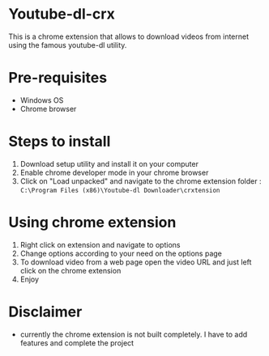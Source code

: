 # Youtube-dl-crx

This is a chrome extension that allows to download videos from internet using the famous youtube-dl utility.


# Pre-requisites

- Windows OS
- Chrome browser


# Steps to install

1. Download setup utility and install it on your computer
2. Enable chrome developer mode in your chrome browser
3. Click on "Load unpacked" and navigate to the chrome extension folder : `C:\Program Files (x86)\Youtube-dl Downloader\crxtension`

# Using chrome extension

1. Right click on extension and navigate to options
2. Change options according to your need on the options page
3. To download video from a web page open the video URL and just left click on the chrome extension
4. Enjoy

# Disclaimer 

- currently the chrome extension is not built completely. I have to add features and complete the project
